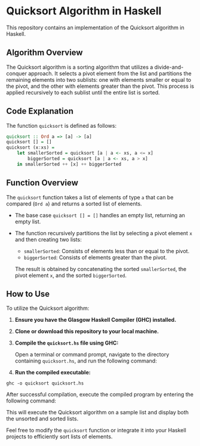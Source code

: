 # Quicksort Algorithm in Haskell

This repository contains an implementation of the Quicksort algorithm in Haskell.

## Algorithm Overview

The Quicksort algorithm is a sorting algorithm that utilizes a divide-and-conquer approach. It selects a pivot element from the list and partitions the remaining elements into two sublists: one with elements smaller or equal to the pivot, and the other with elements greater than the pivot. This process is applied recursively to each sublist until the entire list is sorted.

## Code Explanation

The function `quicksort` is defined as follows:

```haskell
quicksort :: Ord a => [a] -> [a]
quicksort [] = []
quicksort (x:xs) =
    let smallerSorted = quicksort [a | a <- xs, a <= x]
        biggerSorted = quicksort [a | a <- xs, a > x]
    in smallerSorted ++ [x] ++ biggerSorted
```

## Function Overview

The `quicksort` function takes a list of elements of type `a` that can be compared (`Ord a`) and returns a sorted list of elements.

- The base case `quicksort [] = []` handles an empty list, returning an empty list.

- The function recursively partitions the list by selecting a pivot element `x` and then creating two lists:
  - `smallerSorted`: Consists of elements less than or equal to the pivot.
  - `biggerSorted`: Consists of elements greater than the pivot.
  
  The result is obtained by concatenating the sorted `smallerSorted`, the pivot element `x`, and the sorted `biggerSorted`.

## How to Use

To utilize the Quicksort algorithm:

1. **Ensure you have the Glasgow Haskell Compiler (GHC) installed.**

2. **Clone or download this repository to your local machine.**

3. **Compile the `quicksort.hs` file using GHC:**

   Open a terminal or command prompt, navigate to the directory containing `quicksort.hs`, and run the following command:


4. **Run the compiled executable:**

```terminal
ghc -o quicksort quicksort.hs

```

After successful compilation, execute the compiled program by entering the following command:



This will execute the Quicksort algorithm on a sample list and display both the unsorted and sorted lists.

Feel free to modify the `quicksort` function or integrate it into your Haskell projects to efficiently sort lists of elements.
